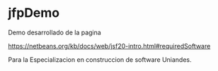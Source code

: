 # jfpDemo
Demo desarrollado de la pagina

https://netbeans.org/kb/docs/web/jsf20-intro.html#requiredSoftware

Para la Especializacion en construccion de software Uniandes.
